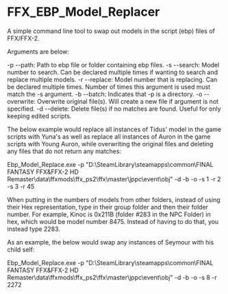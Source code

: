 # FFX_EBP_Model_Replacer
A simple command line tool to swap out models in the script (ebp) files of FFX/FFX-2.

Arguments are below:

-p --path: Path to ebp file or folder containing ebp files.
-s --search: Model number to search. Can be declared multiple times if wanting to search and replace multiple models.
-r --replace: Model number that is replacing. Can be declared multiple times. Number of times this argument is used must match the -s argument.
-b --batch: Indicates that -p is a directory.
-o --overwrite: Overwrite original file(s). Will create a new file if argument is not specified.
-d --delete: Delete file(s) if no matches are found. Useful for only keeping edited scripts.

The below example would replace all instances of Tidus' model in the game scripts with Yuna's as well as replace all instances of Auron in the game scripts with Young Auron, while overwriting the original files and deleting any files that do not return any matches:

Ebp_Model_Replace.exe -p "D:\SteamLibrary\steamapps\common\FINAL FANTASY FFX&FFX-2 HD Remaster\data\ffxmods\ffx_ps2\ffx\master\jppc\event\obj" -d -b -o -s 1 -r 2 -s 3 -r 45

When putting in the numbers of models from other folders, instead of using their Hex representation, type in their group folder and then their folder number. For example, Kinoc is 0x211B (folder #283 in the NPC Folder) in hex, which would be model number 8475. Instead of having to do that, you instead type 2283.

As an example, the below would swap any instances of Seymour with his child self:

Ebp_Model_Replace.exe -p "D:\SteamLibrary\steamapps\common\FINAL FANTASY FFX&FFX-2 HD Remaster\data\ffxmods\ffx_ps2\ffx\master\jppc\event\obj" -d -b -o -s 8 -r 2272

